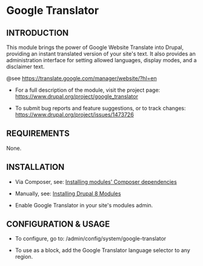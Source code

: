 Google Translator
=================

INTRODUCTION
------------

This module brings the power of Google Website Translate into Drupal, providing
an instant translated version of your site's text. It also provides an
administration interface for setting allowed languages, display modes, and a
disclaimer text.

@see https://translate.google.com/manager/website/?hl=en

* For a full description of the module, visit the project page:
  https://www.drupal.org/project/google_translator

* To submit bug reports and feature suggestions, or to track changes:
  https://www.drupal.org/project/issues/1473726


REQUIREMENTS
------------

None.

INSTALLATION
------------

* Via Composer, see: [Installing modules' Composer
  dependencies](https://www.drupal.org/docs/8/extending-drupal-8/installing-modules-composer-dependencies)

* Manually, see: [Installing Drupal 8
  Modules](https://www.drupal.org/docs/8/extending-drupal-8/installing-drupal-8-modules)

* Enable Google Translator in your site's modules admin.

CONFIGURATION & USAGE
---------------------

* To configure, go to: /admin/config/system/google-translator

* To use as a block, add the Google Translator language selector to any region.
